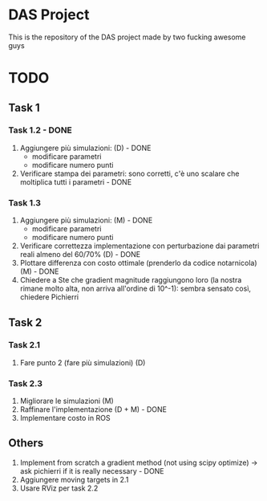 # DAS Project

This is the repository of the DAS project made by two fucking awesome guys

# TODO

## Task 1

### Task 1.2 - DONE

1. Aggiungere più simulazioni: (D) - DONE
    - modificare parametri
    - modificare numero punti
2. Verificare stampa dei parametri: sono corretti, c'è uno scalare che moltiplica tutti i parametri - DONE

### Task 1.3

1. Aggiungere più simulazioni: (M) - DONE
    - modificare parametri
    - modificare numero punti
2. Verificare correttezza implementazione con perturbazione dai parametri reali almeno del 60/70% (D) - DONE
3. Plottare differenza con costo ottimale (prenderlo da codice notarnicola) (M) - DONE
4. Chiedere a Ste che gradient magnitude raggiungono loro (la nostra rimane molto alta, non arriva all'ordine di 10^-1): sembra sensato così, chiedere Pichierri

## Task 2

### Task 2.1

1. Fare punto 2 (fare più simulazioni) (D)

### Task 2.3

1. Migliorare le simulazioni (M)
2. Raffinare l'implementazione (D + M) - DONE
3. Implementare costo in ROS

## Others

1. Implement from scratch a gradient method (not using scipy optimize) -> ask pichierri if it is really necessary - DONE
2. Aggiungere moving targets in 2.1
3. Usare RViz per task 2.2

